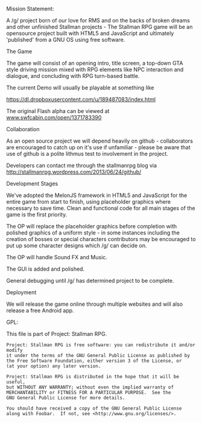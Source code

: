 
Mission Statement:

A /g/ project born of our love for RMS and on the backs of broken dreams and other unfinished Stallman projects - The Stallman RPG game will be an opensource project built with HTML5 and JavaScript and ultimately 'published' from a GNU OS using free software.

The Game

The game will consist of an opening intro, title screen, a top-down GTA style driving mission mixed with RPG elements like NPC interaction and dialogue, and concluding with RPG turn-based battle. 

The current Demo will usually be playable at something like 

https://dl.dropboxusercontent.com/u/189487083/index.html

The original Flash alpha can be viewed at www.swfcabin.com/open/1371783390

Collaboration

As an open source project we will depend heavily on github - collaborators are encouraged to catch up on it's use if unfamiliar - please be aware that use of github is a polite lithmus test to involvement in the project.

Developers can contact me through the stallmanrpg blog via http://stallmanrpg.wordpress.com/2013/06/24/github/

Development Stages

We've adopted the MelonJS framework in HTML5 and JavaScript for the entire game from start to finish, using placeholder graphics where necessary to save time. Clean and functional code for all main stages of the game is the first priority.

The OP will replace the placeholder graphics before completion with polished graphics of a uniform style - in some instances including the creation of bosses or special characters contributors may be encouraged to put up some character designs which /g/ can decide on.

The OP will handle Sound FX and Music.

The GUI is added and polished.

General debugging until /g/ has determined project to be complete.

Deployment

We will release the game online through multiple websites and will also release a free Android app.


GPL:

 This file is part of Project: Stallman RPG.

    Project: Stallman RPG is free software: you can redistribute it and/or modify
    it under the terms of the GNU General Public License as published by
    the Free Software Foundation, either version 3 of the License, or
    (at your option) any later version.

    Project: Stallman RPG is distributed in the hope that it will be useful,
    but WITHOUT ANY WARRANTY; without even the implied warranty of
    MERCHANTABILITY or FITNESS FOR A PARTICULAR PURPOSE.  See the
    GNU General Public License for more details.

    You should have received a copy of the GNU General Public License
    along with Foobar.  If not, see <http://www.gnu.org/licenses/>.


